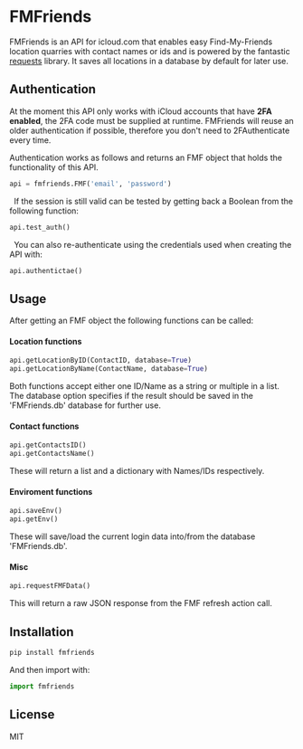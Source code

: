 # FMFriends

FMFriends is an API for icloud.com that enables easy Find-My-Friends location quarries with contact names or ids and is powered by the fantastic [requests] library. It saves all locations in a database by default for later use.

## Authentication

At the moment this API only works with iCloud accounts that have **2FA enabled**, the 2FA code must be supplied at runtime. FMFriends will reuse an older authentication if possible, therefore you don't need to 2FAuthenticate every time.

Authentication works as follows and returns an FMF object that holds the functionality of this API.

```py
api = fmfriends.FMF('email', 'password')
```

&nbsp;
If the session is still valid can be tested by getting back a Boolean from the following function:

```py
api.test_auth()
```

&nbsp;
You can also re-authenticate using the credentials used when creating the API with:

```py
api.authentictae()
```

## Usage

After getting an FMF object the following functions can be called:

#### Location functions

```py
api.getLocationByID(ContactID, database=True)
api.getLocationByName(ContactName, database=True)
```

Both functions accept either one ID/Name as a string or multiple in a list.
The database option specifies if the result should be saved in the 'FMFriends.db' database for further use.

#### Contact functions

```py
api.getContactsID()
api.getContactsName()
```

These will return a list and a dictionary with Names/IDs respectively.

#### Enviroment functions

```py
api.saveEnv()
api.getEnv()
```

These will save/load the current login data into/from the database 'FMFriends.db'.

#### Misc

```py
api.requestFMFData()
```

This will return a raw JSON response from the FMF refresh action call.

## Installation

```py
pip install fmfriends
```

And then import with:

```py
import fmfriends
```

## License

MIT

[requests]: https://github.com/requests/requests
